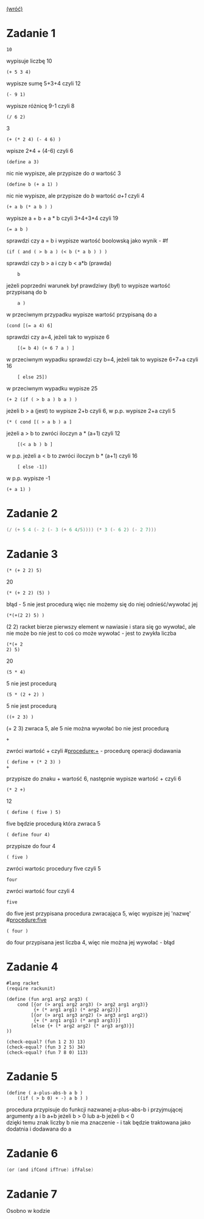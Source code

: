 [(wróć)](../)
# Zadanie 1
```
10
```
wypisuje liczbę 10
```
(+ 5 3 4)
```
wypisze sumę 5+3+4 czyli 12
```
(- 9 1)
```
wypisze różnicę 9-1 czyli 8
```
(/ 6 2)
```
3
```
(+ (* 2 4) (- 4 6) )
```
wpisze 2*4 + (4-6) czyli 6
```
(define a 3)
```
nic nie wypisze, ale przypisze do _a_ wartość 3
```
(define b (+ a 1) )
```
nic nie wypisze, ale przypisze do _b_ wartość _a+1_ czyli 4
```
(+ a b (* a b ) )
```
wypisze a + b + a * b czyli 3+4+3*4 czyli 19
```
(= a b )
```
sprawdzi czy a = b i wypisze wartość boolowską jako wynik - #f
```
(if ( and ( > b a ) (< b (* a b ) ) )
```
sprawdzi czy b > a i czy b < a*b (prawda)
```
    b
```
jeżeli poprzedni warunek był prawdziwy (był) to wypisze wartość przypisaną do b
```
    a )
```
w przeciwnym przypadku wypisze wartość przypisaną do a
```
(cond [(= a 4) 6]
```
sprawdzi czy a=4, jeżeli tak to wypisze 6
```
    [(= b 4) (+ 6 7 a ) ]
```
w przeciwnym wypadku sprawdzi czy b=4, jeżeli tak to wypisze 6+7+a czyli 16
```
    [ else 25])
```
w przeciwnym wypadku wypisze 25
```
(+ 2 (if ( > b a ) b a ) )
```
jeżeli b > a (jest) to wypisze 2+b czyli 6, w p.p. wypisze 2+a czyli 5
```
(* ( cond [( > a b ) a ]
```
jeżeli a > b to zwróci iloczyn a * (a+1) czyli 12
```
    [(< a b ) b ]
```
w p.p. jeżeli a < b to zwróci iloczyn b * (a+1) czyli 16
```
    [ else -1])
```
w p.p. wypisze -1
```
(+ a 1) )
```

# Zadanie 2
```c
(/ (+ 5 4 (- 2 (- 3 (+ 6 4/5)))) (* 3 (- 6 2) (- 2 7)))
```

# Zadanie 3
```
(* (+ 2 2) 5) 
```
20
```
(* (+ 2 2) (5) ) 
```
błąd - 5 nie jest procedurą więc nie możemy się do niej odnieść/wywołać jej
```
(*(+(2 2) 5) ) 
```
(2 2) racket bierze pierwszy element w nawiasie i stara się go wywołać, ale nie może bo nie jest to coś co może wywołać - jest to zwykła liczba
```
(*(+ 2 
2) 5) 
```
20
```
(5 * 4) 
```
5 nie jest procedurą
```
(5 * (2 + 2) ) 
```
5 nie jest procedurą
```
((+ 2 3) ) 
```
(+ 2 3) zwraca 5, ale 5 nie można wywołać bo nie jest procedurą
```
+ 
```
zwróci wartość + czyli #<procedure:+> - procedurę operacji dodawania
```
( define + (* 2 3) ) 
+ 
```
przypisze do znaku + wartość 6, następnie wypisze wartość + czyli 6
```
(* 2 +) 
```
12
```
( define ( five ) 5) 
```
five będzie procedurą która zwraca 5
```
( define four 4) 
```
przypisze do four 4
```
( five ) 
```
zwróci wartośc procedury five czyli 5
```
four 
```
zwróci wartość four czyli 4
```
five 
```
do five jest przypisana procedura zwracająca 5, więc wypisze jej 'nazwę' #<procedure:five>
```
( four ) 
```
do four przypisana jest liczba 4, więc nie można jej wywołać - błąd

# Zadanie 4
```
#lang racket
(require rackunit)

(define (fun arg1 arg2 arg3) (
    cond [{or (> arg1 arg2 arg3) (> arg2 arg1 arg3)} 
          {+ (* arg1 arg1) (* arg2 arg2)}]
         [{or (> arg1 arg3 arg2) (> arg3 arg1 arg2)} 
          {+ (* arg1 arg1) (* arg3 arg3)}]
         [else {+ (* arg2 arg2) (* arg3 arg3)}]
))

(check-equal? (fun 1 2 3) 13)
(check-equal? (fun 3 2 5) 34)
(check-equal? (fun 7 8 0) 113)
```

# Zadanie 5
```
(define ( a-plus-abs-b a b )
    ((if ( > b 0) + -) a b ) )
```
procedura przypisuje do funkcji nazwanej a-plus-abs-b i przyjmującej argumenty a i b a+b jeżeli b > 0 lub a-b jeżeli b < 0\
dzięki temu znak liczby b nie ma znaczenie - i tak będzie traktowana jako dodatnia i dodawana do a

# Zadanie 6
```c
(or (and ifCond ifTrue) ifFalse)
```

# Zadanie 7
Osobno w kodzie
